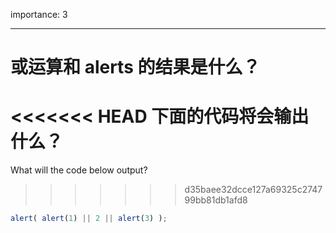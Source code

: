 importance: 3

---

# 或运算和 alerts 的结果是什么？

<<<<<<< HEAD
下面的代码将会输出什么？
=======
What will the code below output?
>>>>>>> d35baee32dcce127a69325c274799bb81db1afd8

```js
alert( alert(1) || 2 || alert(3) );
```

